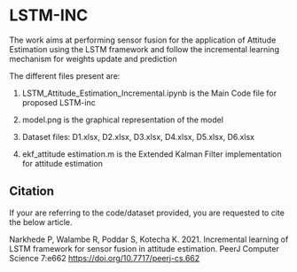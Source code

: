 # LSTM-INC

The work aims at performing sensor fusion for the application of Attitude Estimation using the LSTM framework and follow the incremental learning mechanism for weights update and prediction

The different files present are:

1. LSTM_Attitude_Estimation_Incremental.ipynb is the Main Code file for proposed LSTM-inc

2. model.png is the graphical representation of the model

3. Dataset files: D1.xlsx, D2.xlsx, D3.xlsx, D4.xlsx, D5.xlsx, D6.xlsx

4. ekf_attitude estimation.m is the Extended Kalman Filter implementation for attitude estimation


## Citation
If your are referring to the code/dataset provided, you are requested to cite the below article.

Narkhede P, Walambe R, Poddar S, Kotecha K. 2021. Incremental learning of LSTM framework for sensor fusion in attitude estimation. PeerJ Computer Science 7:e662   https://doi.org/10.7717/peerj-cs.662
